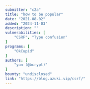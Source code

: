 ```yaml
---
submitter: "c2a"
title: "how to be popular"
date: "2021-08-02"
added: "2024-11-03"
description: ""
vulnerabilities: [
    "CSRF", "Type confusion"
]
programs: [
    "OkCupid"
]
authors: [
    "yan (@bcrypt)"
]
bounty: "undisclosed"
link: "https://blog.azuki.vip/csrf/"
---
```




